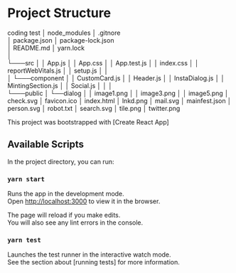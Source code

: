 # Project Structure
coding test
│    node_modules
│   .gitnore  
│    package.json
│    package-lock.json  
│    README.md
│    yarn.lock  
│   
└───src
│   │   App.js
│   │   App.css
│   │   App.test.js
│   │   index.css
│   │   reportWebVitals.js
│   │   setup.js
│   │         
│   └───component
│       │   CustomCard.js
│       │   Header.js
│       │   InstaDialog.js
│       │   MintingSection.js
│       │   Social.js
│
│
│   
└───public
    │   └──dialog
    │          │ image1.png
    │          │ image3.png
    │          │ image5.png
    │   check.svg
    │   favicon.ico
    │   index.html
    │   lnkd.png
    │   mail.svg
    │   mainfest.json
    │   person.svg
    │   robot.txt
    │   search.svg
    │   tile.png
    │   twitter.png

   

This project was bootstrapped with [Create React App]

## Available Scripts

In the project directory, you can run:

### `yarn start`

Runs the app in the development mode.\
Open [http://localhost:3000](http://localhost:3000) to view it in the browser.

The page will reload if you make edits.\
You will also see any lint errors in the console.

### `yarn test`

Launches the test runner in the interactive watch mode.\
See the section about [running tests] for more information.





